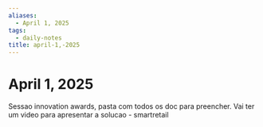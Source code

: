 ```yaml
---
aliases:
  - April 1, 2025
tags:
  - daily-notes
title: april-1,-2025
---
```


# April 1, 2025

Sessao innovation awards, pasta com todos os doc para preencher.
Vai ter um video para apresentar a solucao - smartretail
